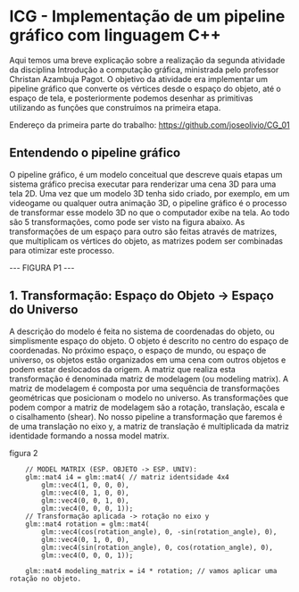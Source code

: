 # ICG - Implementação de um pipeline gráfico com linguagem C++
Aqui temos uma breve explicação sobre a realização da segunda atividade da disciplina Introdução a computação gráfica, ministrada pelo professor Christan Azambuja Pagot. O objetivo da atividade era implementar um pipeline gráfico que converte os vértices desde o espaço do objeto, até o espaço de tela, e posteriormente podemos desenhar as primitivas utilizando as funções que construímos na primeira etapa.

Endereço da primeira parte do trabalho: https://github.com/joseolivio/CG_01

## Entendendo o pipeline gráfico
O pipeline gráfico, é um modelo conceitual que descreve quais etapas um sistema gráfico precisa executar para renderizar uma cena 3D para uma tela 2D. Uma vez que um modelo 3D tenha sido criado, por exemplo, em um videogame ou qualquer outra animação 3D, o pipeline gráfico é o processo de transformar esse modelo 3D no que o computador exibe na tela. Ao todo são 5 transformações, como pode ser visto na figura abaixo. As transformações de um espaço para outro são feitas através de matrizes, que multiplicam os vértices do objeto, as matrizes podem ser combinadas para otimizar este processo.

--- FIGURA P1 ---

## 1. Transformação: Espaço do Objeto → Espaço do Universo
A descrição do modelo é feita no sistema de coordenadas do objeto, ou simplismente espaço do objeto. O objeto é descrito no centro do espaço de coordenadas. No próximo espaço, o espaço de mundo, ou espaço de universo, os objetos estão organizados em uma cena com outros objetos e podem estar deslocados da origem. A matriz que realiza esta transformação é denominada matriz de modelagem (ou modeling matrix). A matriz de modelagem é composta por uma sequência de transformações geométricas que posicionam o modelo no universo. As transformações que podem compor a matriz de modelagem são a rotação, translação, escala e o cisalhamento (shear). No nosso pipeline a transformação que faremos é de uma translação no eixo y, a matriz de translação é multiplicada da matriz identidade formando a nossa model matrix.


figura 2

```
	// MODEL MATRIX (ESP. OBJETO -> ESP. UNIV):
	glm::mat4 i4 = glm::mat4( // matriz identsidade 4x4
		glm::vec4(1, 0, 0, 0),
		glm::vec4(0, 1, 0, 0),
		glm::vec4(0, 0, 1, 0),
		glm::vec4(0, 0, 0, 1));
	// Transformação aplicada -> rotação no eixo y
	glm::mat4 rotation = glm::mat4(
		glm::vec4(cos(rotation_angle), 0, -sin(rotation_angle), 0),
		glm::vec4(0, 1, 0, 0),
		glm::vec4(sin(rotation_angle), 0, cos(rotation_angle), 0),
		glm::vec4(0, 0, 0, 1));

	glm::mat4 modeling_matrix = i4 * rotation; // vamos aplicar uma rotação no objeto.
  ```
